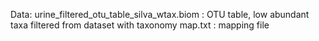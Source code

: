 Data:
urine_filtered_otu_table_silva_wtax.biom : OTU table, low abundant taxa filtered from dataset with taxonomy
map.txt : mapping file
